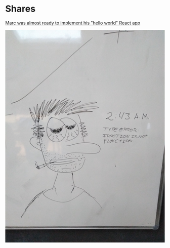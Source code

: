 # Shares

[Marc was almost ready to implement his "hello world" React app](https://twitter.com/thomasfuchs/status/708675139253174273)

![2:43 AM](images/0243AM.jpg)